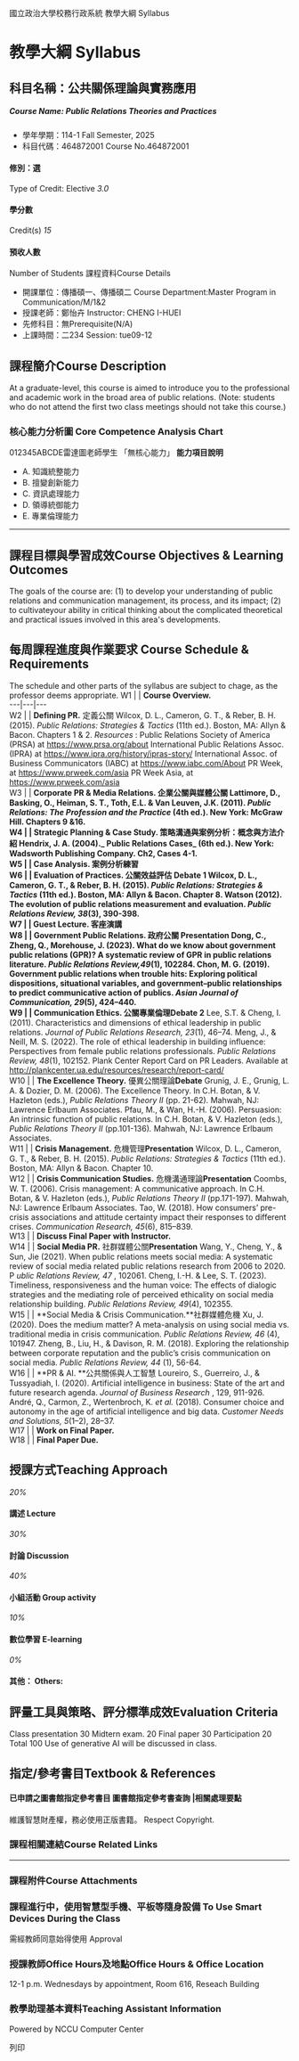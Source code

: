 國立政治大學校務行政系統 教學大綱 Syllabus
# 教學大綱 Syllabus
##  科目名稱：公共關係理論與實務應用
#####  Course Name: Public Relations Theories and Practices
  * 學年學期：114-1 Fall Semester, 2025 
  * 科目代碼：464872001 Course No.464872001


#### 修別：選
Type of Credit: Elective 
_3.0_
#### 學分數
Credit(s)
_15_
#### 預收人數
Number of Students
課程資料Course Details
  * 開課單位：傳播碩一、傳播碩二 Course Department:Master Program in Communication/M/1&2 
  * 授課老師：鄭怡卉 Instructor: CHENG I-HUEI 
  * 先修科目：無Prerequisite(N/A)
  * 上課時間：二234 Session: tue09-12


##  課程簡介Course Description
At a graduate-level, this course is aimed to introduce you to the professional and academic work in the broad area of public relations. (Note: students who do not attend the first two class meetings should not take this course.)
###  核心能力分析圖 Core Competence Analysis Chart
012345ABCDE雷達圖老師學生
「無核心能力」 
**能力項目說明**
  * A. 知識統整能力
  * B. 擅變創新能力
  * C. 資訊處理能力
  * D. 領導統御能力
  * E. 專業倫理能力


* * *
##  課程目標與學習成效Course Objectives & Learning Outcomes 
The goals of the course are: (1) to develop your understanding of public relations and communication management, its process, and its impact; (2) to cultivateyour ability in critical thinking about the complicated theoretical and practical issues involved in this area's developments.
##  每周課程進度與作業要求 Course Schedule & Requirements
The schedule and other parts of the syllabus are subject to chage, as the professor deems appropriate.
W1 |  |  **Course Overview.**  
---|---|---  
W2 |  |  **Defining PR.** 定義公關 Wilcox, D. L., Cameron, G. T., & Reber, B. H. (2015). _Public Relations: Strategies & Tactics_ (11th ed.). Boston, MA: Allyn & Bacon. Chapters 1 & 2. _Resources_ : Public Relations Society of America (PRSA) at https://www.prsa.org/about International Public Relations Assoc. (IPRA) at https://www.ipra.org/history/ipras-story/ International Assoc. of Business Communicators (IABC) at https://www.iabc.com/About PR Week, at https://www.prweek.com/asia PR Week Asia, at https://www.prweek.com/asia  
W3 |  |  **Corporate PR & Media Relations. **企業公關與媒體公關 Lattimore, D., Basking, O., Heiman, S. T., Toth, E.L. & Van Leuven, J.K. (2011). _Public Relations: The Profession and the Practice_ (4th ed.). New York: McGraw Hill. Chapters 9 &16.  
W4 |  |  **Strategic Planning & Case Study. **策略溝通與案例分析：概念與方法介紹 Hendrix, J. A. (2004)._ Public Relations Cases_ (6th ed.). New York: Wadsworth Publishing Company. Ch2, Cases 4-1.  
W5 |  |  **Case Analysis.** 案例分析練習  
W6 |  |  **Evaluation of Practices.** 公關效益評估** Debate 1** Wilcox, D. L., Cameron, G. T., & Reber, B. H. (2015). _Public Relations: Strategies & Tactics_ (11th ed.). Boston, MA: Allyn & Bacon. Chapter 8. Watson (2012). The evolution of public relations measurement and evaluation. _Public Relations Review, 38_(3), 390-398.  
W7 |  |  **Guest Lecture.** 客座演講  
W8 |  |  **Government Public Relations.** 政府公關 **Presentation** Dong, C., Zheng, Q., Morehouse, J. (2023). What do we know about government public relations (GPR)? A systematic review of GPR in public relations literature. _Public Relations Review,49_(1), 102284.  Chon, M. G. (2019). Government public relations when trouble hits: Exploring political dispositions, situational variables, and government–public relationships to predict communicative action of publics. _Asian Journal of Communication, 29_(5), 424–440.  
W9 |  |  **Communication Ethics.** 公關專業倫理**Debate 2** Lee, S.T. & Cheng, I. (2011). Characteristics and dimensions of ethical leadership in public relations. _Journal of Public Relations Research, 23_(1), 46–74. Meng, J., & Neill, M. S. (2022). The role of ethical leadership in building influence: Perspectives from female public relations professionals. _Public Relations Review, 48_(1), 102152. Plank Center Report Card on PR Leaders. Available at http://plankcenter.ua.edu/resources/research/report-card/  
W10 |  |  **The Excellence Theory.** 優異公關理論**Debate** Grunig, J. E., Grunig, L. A. & Dozier, D. M. (2006). The Excellence Theory. In C.H. Botan, & V. Hazleton (eds.), _Public Relations Theory II_ (pp. 21-62)_._ Mahwah, NJ: Lawrence Erlbaum Associates. Pfau, M., & Wan, H.-H. (2006). Persuasion: An intrinsic function of public relations. In C.H. Botan, & V. Hazleton (eds.), _Public Relations Theory II_ (pp.101-136)_._ Mahwah, NJ: Lawrence Erlbaum Associates.  
W11 |  |  **Crisis Management.** 危機管理**Presentation** Wilcox, D. L., Cameron, G. T., & Reber, B. H. (2015). _Public Relations: Strategies & Tactics_ (11th ed.). Boston, MA: Allyn & Bacon. Chapter 10.  
W12 |  |  **Crisis Communication Studies.** 危機溝通理論**Presentation** Coombs, W. T. (2006). Crisis management: A communicative approach. In C.H. Botan, & V. Hazleton (eds.), _Public Relations Theory II_ (pp.171-197)_._ Mahwah, NJ: Lawrence Erlbaum Associates. Tao, W. (2018). How consumers’ pre-crisis associations and attitude certainty impact their responses to different crises. _Communication Research, 45_(6), 815–839.  
W13 |  |  **Discuss Final Paper with Instructor.**  
W14 |  |  **Social Media PR.** 社群媒體公關**Presentation** Wang, Y., Cheng, Y., & Sun, Jie (2021). When public relations meets social media: A systematic review of social media related public relations research from 2006 to 2020. P _ublic Relations Review, 47_ , 102061. Cheng, I.-H. & Lee, S. T. (2023). Timeliness, responsiveness and the human voice: The effects of dialogic strategies and the mediating role of perceived ethicality on social media relationship building. _Public Relations Review, 49_(4), 102355.  
W15 |  |  **Social Media & Crisis Communication.**社群媒體危機 Xu, J. (2020). Does the medium matter? A meta-analysis on using social media vs. traditional media in crisis communication. _Public Relations Review, 46_ (4), 101947. Zheng, B., Liu, H., & Davison, R. M. (2018). Exploring the relationship between corporate reputation and the public’s crisis communication on social media. _Public Relations Review, 44_ (1), 56-64.  
W16 |  |  **PR & AI. **公共關係與人工智慧 Loureiro, S., Guerreiro, J., & Tussyadiah, I. (2020). Artificial intelligence in business: State of the art and future research agenda. _Journal of Business Research_ , 129, 911-926. André, Q., Carmon, Z., Wertenbroch, K.  _et al._ (2018). Consumer choice and autonomy in the age of artificial intelligence and big data. _Customer Needs and Solutions, 5_(1–2), 28–37.   
W17 |  |  **Work on Final Paper.**  
W18 |  |  **Final Paper Due.**  
##  授課方式Teaching Approach
_20%_
####  講述 Lecture
_30%_
####  討論 Discussion
_40%_
####  小組活動 Group activity
_10%_
####  數位學習 E-learning
_0%_
####  其他： Others:
##  評量工具與策略、評分標準成效Evaluation Criteria
Class presentation 30
Midtern exam. 20
Final paper 30
Participation 20
Total 100
Use of generative AI will be discussed in class.
##  指定/參考書目Textbook & References
####  已申請之圖書館指定參考書目  圖書館指定參考書查詢 |相關處理要點
維護智慧財產權，務必使用正版書籍。 Respect Copyright.
###  課程相關連結Course Related Links
* * *
###  課程附件Course Attachments
###  課程進行中，使用智慧型手機、平板等隨身設備 To Use Smart Devices During the Class
需經教師同意始得使用  Approval
###  授課教師Office Hours及地點Office Hours & Office Location
12-1 p.m. Wednesdays by appointment, Room 616, Reseach Building
###  教學助理基本資料Teaching Assistant Information
Powered by NCCU Computer Center
  
列印
